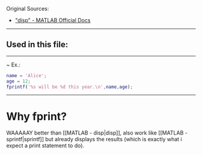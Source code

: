 
Original Sources:
- ["disp" - MATLAB Official Docs](https://it.mathworks.com/help/matlab/ref/disp.html)
---

Used in this file:
- 
---

~ Ex.:
```matlab
name = 'Alice';   
age = 12;
fprintf('%s will be %d this year.\n',name,age);
```
---
# Why fprint?
WAAAAAY better than [[MATLAB - disp|disp]], also work like [[MATLAB - sprintf|sprintf]] but already displays the results (which is exactly what i expect a print statement to do).